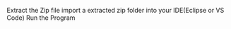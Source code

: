 Extract the Zip file 
import a extracted zip folder into your IDE(Eclipse or VS Code)
Run the Program
